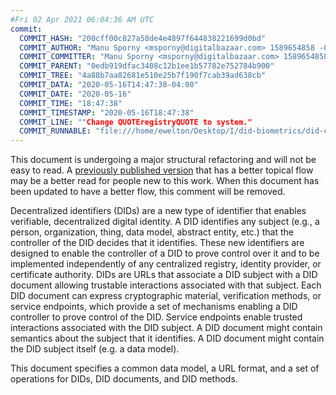 ```yaml
---
#Fri 02 Apr 2021 06:04:36 AM UTC
commit:
  COMMIT_HASH: "200cff00c827a58de4e4897f644838221699d0bd"
  COMMIT_AUTHOR: "Manu Sporny <msporny@digitalbazaar.com> 1589654858 -0400"
  COMMIT_COMMITTER: "Manu Sporny <msporny@digitalbazaar.com> 1589654858 -0400"
  COMMIT_PARENT: "0edb919dfac3408c12b1ee1b57782e752784b900"
  COMMIT_TREE: "4a88b7aa82681e510e25b7f190f7cab39ad638cb"
  COMMIT_DATA: "2020-05-16T14:47:38-04:00"
  COMMIT_DATE: "2020-05-16"
  COMMIT_TIME: "18:47:38"
  COMMIT_TIMESTAMP: "2020-05-16T18:47:38"
  COMMIT_LINE: ""Change QUOTEregistryQUOTE to system."
  COMMIT_RUNNABLE: "file:///home/ewelton/Desktop/I/did-biometrics/did-core-dataset/analysis/gitinfo/200cff00c827a58de4e4897f644838221699d0bd/snapshot/index.html"
---
```


<section id="abstract">
<p class="issue">
This document is undergoing a major structural refactoring and will not be easy
to read. A <a href="https://www.w3.org/TR/2019/WD-did-core-20191209/">previously
published version</a> that has a better topical flow may be a better read for
people new to this work. When this document has been updated to have a
better flow, this comment will be removed.
    </p>
<p>
<a>Decentralized identifiers</a> (DIDs) are a new type of identifier that
enables verifiable, decentralized digital identity. A <a>DID</a> identifies any
subject (e.g., a person, organization, thing, data model, abstract entity, etc.)
that the controller of the <a>DID</a> decides that it identifies. These new
identifiers are designed to enable the controller of a <a>DID</a> to prove
control over it and to be implemented independently of any centralized registry,
identity provider, or certificate authority. <a>DID</a>s are URLs that associate
a <a>DID subject</a> with a <a>DID document</a> allowing trustable interactions
associated with that subject. Each <a>DID document</a> can express cryptographic
material, verification methods, or <a>service endpoints</a>, which provide a set
of mechanisms enabling a <a>DID controller</a> to prove control of the
<a>DID</a>. <a>Service endpoints</a> enable trusted interactions associated with
the <a>DID subject</a>. A <a>DID document</a> might contain semantics about the
subject that it identifies. A <a>DID document</a> might contain the <a>DID
subject</a> itself (e.g. a data model).
    </p>
<p>
This document specifies a common data model, a URL format, and a set of
operations for <a>DIDs</a>, <a>DID documents</a>, and <a>DID methods</a>.
    </p>
</section>
